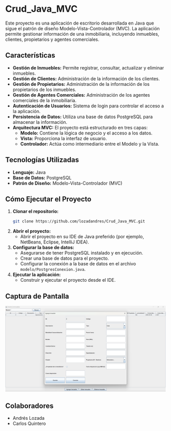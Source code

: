 # Crud_Java_MVC

Este proyecto es una aplicación de escritorio desarrollada en Java que sigue el patrón de diseño Modelo-Vista-Controlador (MVC). La aplicación permite gestionar información de una inmobiliaria, incluyendo inmuebles, clientes, propietarios y agentes comerciales.

## Características

- **Gestión de Inmuebles:** Permite registrar, consultar, actualizar y eliminar inmuebles.
- **Gestión de Clientes:** Administración de la información de los clientes.
- **Gestión de Propietarios:** Administración de la información de los propietarios de los inmuebles.
- **Gestión de Agentes Comerciales:** Administración de los agentes comerciales de la inmobiliaria.
- **Autenticación de Usuarios:** Sistema de login para controlar el acceso a la aplicación.
- **Persistencia de Datos:** Utiliza una base de datos PostgreSQL para almacenar la información.
- **Arquitectura MVC:** El proyecto está estructurado en tres capas:
    - **Modelo:** Contiene la lógica de negocio y el acceso a los datos.
    - **Vista:** Proporciona la interfaz de usuario.
    - **Controlador:** Actúa como intermediario entre el Modelo y la Vista.

## Tecnologías Utilizadas

- **Lenguaje:** Java
- **Base de Datos:** PostgreSQL
- **Patrón de Diseño:** Modelo-Vista-Controlador (MVC)

## Cómo Ejecutar el Proyecto

1.  **Clonar el repositorio:**
    ```bash
    git clone https://github.com/lozadandres/Crud_Java_MVC.git
    ```
2.  **Abrir el proyecto:**
    - Abrir el proyecto en su IDE de Java preferido (por ejemplo, NetBeans, Eclipse, IntelliJ IDEA).
3.  **Configurar la base de datos:**
    - Asegurarse de tener PostgreSQL instalado y en ejecución.
    - Crear una base de datos para el proyecto.
    - Configurar la conexión a la base de datos en el archivo `modelo/PostgresConexion.java`.
4.  **Ejecutar la aplicación:**
    - Construir y ejecutar el proyecto desde el IDE.

## Captura de Pantalla

![Captura de pantalla de la aplicación](Captura1.png)

## Colaboradores

- Andrés Lozada
- Carlos Quintero
